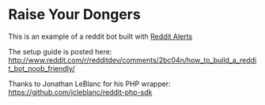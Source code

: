 # Raise Your Dongers

This is an example of a reddit bot built with [Reddit Alerts](http://getredditalerts.com)

The setup guide is posted here: http://www.reddit.com/r/redditdev/comments/2bc04n/how_to_build_a_reddit_bot_noob_friendly/

Thanks to Jonathan LeBlanc for his PHP wrapper: https://github.com/jcleblanc/reddit-php-sdk